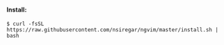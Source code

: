 #### Install:

`$ curl -fsSL https://raw.githubusercontent.com/nsiregar/ngvim/master/install.sh | bash`
